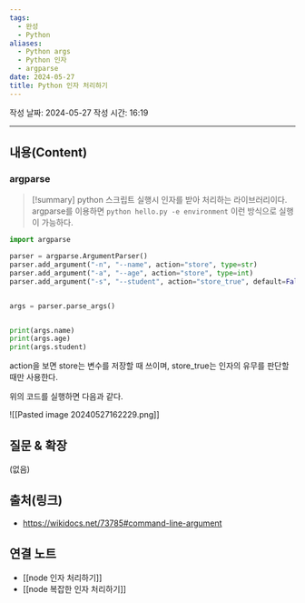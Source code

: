 ```yaml
---
tags:
  - 완성
  - Python
aliases:
  - Python args
  - Python 인자
  - argparse
date: 2024-05-27
title: Python 인자 처리하기
---
```

작성 날짜: 2024-05-27
작성 시간: 16:19


----
## 내용(Content)

### argparse

>[!summary]
>python 스크립트 실행시 인자를 받아 처리하는 라이브러리이다. argparse를 이용하면
>`python hello.py -e environment` 이런 방식으로 실행이 가능하다.

```python
import argparse

parser = argparse.ArgumentParser()
parser.add_argument("-n", "--name", action="store", type=str)
parser.add_argument("-a", "--age", action="store", type=int)
parser.add_argument("-s", "--student", action="store_true", default=False)


args = parser.parse_args()


print(args.name)
print(args.age)
print(args.student)
```

action을 보면 store는 변수를 저장할 때 쓰이며, store_true는 인자의 유무를 판단할때만 사용한다.

위의 코드를 실행하면 다음과 같다.

![[Pasted image 20240527162229.png]]

## 질문 & 확장

(없음)

## 출처(링크)

- https://wikidocs.net/73785#command-line-argument

## 연결 노트

- [[node 인자 처리하기]]
- [[node 복잡한 인자 처리하기]]








